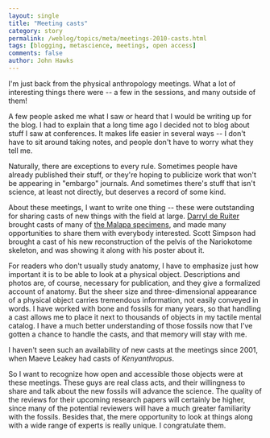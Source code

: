 ```yaml
---
layout: single 
title: "Meeting casts" 
category: story
permalink: /weblog/topics/meta/meetings-2010-casts.html
tags: [blogging, metascience, meetings, open access] 
comments: false 
author: John Hawks 
---
```



I'm just back from the physical anthropology meetings. What a lot of interesting things there were -- a few in the sessions, and many outside of them! 

A few people asked me what I saw or heard that I would be writing up for the blog. I had to explain that a long time ago I decided not to blog about stuff I saw at conferences. It makes life easier in several ways -- I don't have to sit around taking notes, and people don't have to worry what they tell me. 

Naturally, there are exceptions to every rule. Sometimes people have already published their stuff, or they're hoping to publicize work that won't be appearing in "embargo" journals. And sometimes there's stuff that isn't science, at least not directly, but deserves a record of some kind. 

About these meetings, I want to write one thing -- these were outstanding for sharing casts of new things with the field at large. <a href="http://anthropology.tamu.edu/faculty/directory.php?ID=220">Darryl de Ruiter</a> brought casts of many of <a href="http://johnhawks.net/weblog/fossils/sediba/malapa-berger-description-2010.html">the Malapa specimens</a>, and made many opportunities to share them with everybody interested. Scott Simpson had brought a cast of his new reconstruction of the pelvis of the Nariokotome skeleton, and was showing it along with his poster about it. 

For readers who don't usually study anatomy, I have to emphasize just how important it is to be able to look at a physical object. Descriptions and photos are, of course, necessary for publication, and they give a formalized account of anatomy. But the sheer size and three-dimensional appearance of a physical object carries tremendous information, not easily conveyed in words. I have worked with bone and fossils for many years, so that handling a cast allows me to place it next to thousands of objects in my tactile mental catalog. I have a much better understanding of those fossils now that I've gotten a chance to handle the casts, and that memory will stay with me. 

I haven't seen such an availability of new casts at the meetings since 2001, when Maeve Leakey had casts of <i>Kenyanthropus</i>. 

So I want to recognize how open and accessible those objects were at these meetings. These guys are real class acts, and their willingness to share and talk about the new fossils will advance the science. The quality of the reviews for their upcoming research papers will certainly be higher, since many of the potential reviewers will have a much greater familiarity with the fossils. Besides that, the mere opportunity to look at things along with a wide range of experts is really unique. I congratulate them. 


